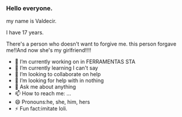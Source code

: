 ### Hello everyone.
my name is Valdecir.

I have 17 years.

There's a person who doesn't want to forgive me. this person forgave me!!And now she's my girlfriend!!!!


<!--
**loli da quebrada/loli da quebrada** is a ✨ _special_ ✨ repository because its `README.md` (this file) appears n your GitHub profile.
Here are some ideas to get you started:
-->
- 🔭 I’m currently working on in FERRAMENTAS STA
- 🌱 I’m currently learning I can't say
- 👯 I’m looking to collaborate on help
- 🤔 I’m looking for help with in nothing
- 💬 Ask me about anything
- 📫 How to reach me: ...
- 😄 Pronouns:he, she, him, hers
- ⚡ Fun fact:imitate loli.
